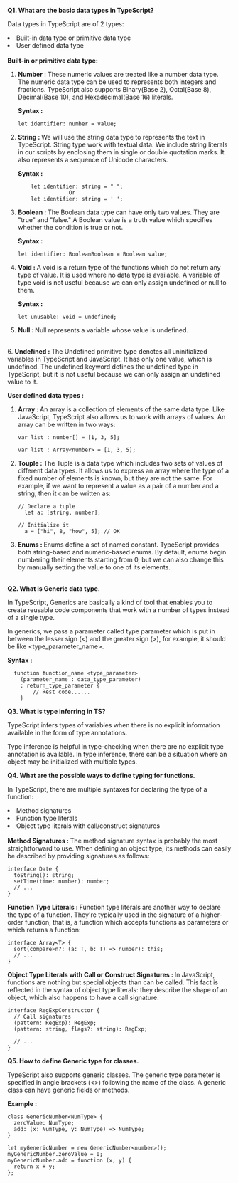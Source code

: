 <b> Q1. What are the basic data types in TypeScript?</b>

Data types in TypeScript are of 2 types:

<li>Built-in data type or primitive data type</li>
<li>User defined data type</li>

<br>
<b>Built-in or primitive data type:</b>

1. <b>Number</b> : These numeric values are treated like a number data type. The numeric data type can be used to represents both integers and fractions. TypeScript also supports Binary(Base 2), Octal(Base 8), Decimal(Base 10), and Hexadecimal(Base 16) literals.

    <b>Syntax :</b>
    
    ```
    let identifier: number = value;
    ```
2. <b>String : </b>  We will use the string data type to represents the text in TypeScript. String type work with textual data. We include string literals in our scripts by enclosing them in single or double quotation marks. It also represents a sequence of Unicode characters.   

    <b>Syntax : </b>
    ```
        let identifier: string = " ";  
                    Or   
        let identifier: string = ' ';  
    ```

 3. <b>Boolean : </b> The Boolean data type can have only two values. They are "true" and "false." A Boolean value is a truth value which specifies whether the condition is true or not.

    <b>Syntax : </b>
    ```
    let identifier: BooleanBoolean = Boolean value;  
    ```

4. <b>Void : </b> A void is a return type of the functions which do not return any type of value. It is used where no data type is available. A variable of type void is not useful because we can only assign undefined or null to them.

   <b>Syntax : </b>
   ```
   let unusable: void = undefined;  
   ```  

5. <b>Null : </b>  Null represents a variable whose value is undefined.  
<br>
6. <b>Undefined : </b>The Undefined primitive type denotes all uninitialized variables in TypeScript and JavaScript. It has only one value, which is undefined. The undefined keyword defines the undefined type in TypeScript, but it is not useful because we can only assign an undefined value to it.

<b>User defined data types : </b>

1. <b>Array : </b> An array is a collection of elements of the same data type. Like JavaScript, TypeScript also allows us to work with arrays of values. An array can be written in two ways:

   ```
   var list : number[] = [1, 3, 5];  
   ```
   ```
   var list : Array<number> = [1, 3, 5];  
   ```

2. <b>Touple : </b> The Tuple is a data type which includes two sets of values of different data types. It allows us to express an array where the type of a fixed number of elements is known, but they are not the same. For example, if we want to represent a value as a pair of a number and a string, then it can be written as:
    ```
   // Declare a tuple  
      let a: [string, number];  
  
    // Initialize it  
      a = ["hi", 8, "how", 5]; // OK  
    ```

3. <b>Enums : </b> Enums define a set of named constant. TypeScript provides both string-based and numeric-based enums. By default, enums begin numbering their elements starting from 0, but we can also change this by manually setting the value to one of its elements. 

<br>
<b>Q2. What is Generic data type.</b>

<br>

In TypeScript, Generics are basically a kind of tool that enables you to create reusable code components that work with a number of types instead of a single type.

In generics, we pass a parameter called type parameter which is put in between the lesser sign (<) and the greater sign (>), for example, it should be like <type_parameter_name>.

<b>Syntax : </b>
```
  function function_name <type_parameter> 
    (parameter_name : data_type_parameter) 
    : return_type_parameter {
        // Rest code......
    }
```

<b>Q3. What is type inferring in TS?</b>

TypeScript infers types of variables when there is no explicit information available in the form of type annotations.

Type inference is helpful in type-checking when there are no explicit type annotation is available. In type inference, there can be a situation where an object may be initialized with multiple types.

<b>Q4. What are the possible ways to define typing for functions.</b>

In TypeScript, there are multiple syntaxes for declaring the type of a function:

<li>Method signatures</li>
<li>Function type literals</li>
<li>Object type literals with call/construct signatures</li>
<br>
<b>Method Signatures : </b>
The method signature syntax is probably the most straightforward to use. When defining an object type, its methods can easily be described by providing signatures as follows:


```
interface Date {
  toString(): string;
  setTime(time: number): number;
  // ...
}
```

<b>Function Type Literals : </b>
Function type literals are another way to declare the type of a function. They're typically used in the signature of a higher-order function, that is, a function which accepts functions as parameters or which returns a function:
```
interface Array<T> {
  sort(compareFn?: (a: T, b: T) => number): this;
  // ...
}
```
<b>Object Type Literals with Call or Construct Signatures : </b>
In JavaScript, functions are nothing but special objects than can be called. This fact is reflected in the syntax of object type literals: they describe the shape of an object, which also happens to have a call signature:

```
interface RegExpConstructor {
  // Call signatures
  (pattern: RegExp): RegExp;
  (pattern: string, flags?: string): RegExp;

  // ...
}
```

<b>Q5. How to define Generic type for classes. </b>

TypeScript also supports generic classes. The generic type parameter is specified in angle brackets (<>) following the name of the class. A generic class can have generic fields or methods.

<b>Example : </b>
```
class GenericNumber<NumType> {
  zeroValue: NumType;
  add: (x: NumType, y: NumType) => NumType;
}
 
let myGenericNumber = new GenericNumber<number>();
myGenericNumber.zeroValue = 0;
myGenericNumber.add = function (x, y) {
  return x + y;
};
```